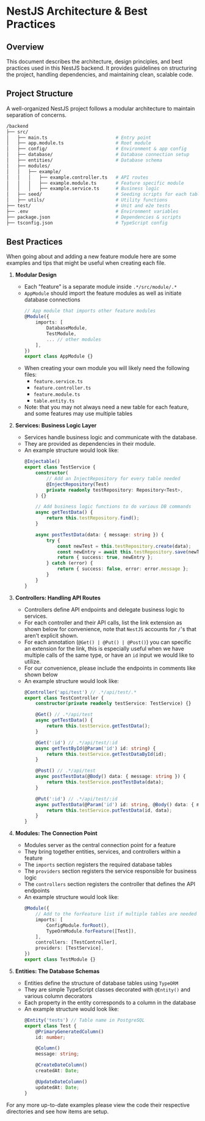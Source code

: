 # NestJS Architecture & Best Practices

## Overview

This document describes the architecture, design principles, and best practices used in this NestJS backend. 
It provides guidelines on structuring the project, handling dependencies, and maintaining clean, scalable code.

## Project Structure

A well-organized NestJS project follows a modular architecture to maintain separation of concerns.

```bash
/backend
├── src/
│   ├── main.ts                         # Entry point
│   ├── app.module.ts                   # Root module
│   ├── config/                         # Environment & app config
│   ├── database/                       # Database connection setup
│   ├── entities/                       # Database schema
│   ├── modules/
│   │   ├── example/
│   │   │   ├── example.controller.ts   # API routes
│   │   │   ├── example.module.ts       # Feature specific module
│   │   │   ├── example.service.ts      # Business logic
│   ├── seed/                           # Seeding scripts for each table
│   ├── utils/                          # Utility functions
├── test/                               # Unit and e2e tests
├── .env                                # Environment variables
├── package.json                        # Dependencies & scripts
├── tsconfig.json                       # TypeScript config
```

## Best Practices

When going about and adding a new feature module here are some examples and tips that might be useful when creating each file.

1. **Modular Design**
    - Each "feature" is a separate module inside `.*/src/module/.*`
    - `AppModule` should import the feature modules as well as initiate database connections
        ```ts
        // App module that imports other feature modules
        @Module({
            imports: [
                DatabaseModule, 
                TestModule,
                ... // other modules
            ],
        })
        export class AppModule {}
        ```
    - When creating your own module you will likely need the following files:
        - `feature.service.ts`
        - `feature.controller.ts`
        - `feature.module.ts`
        - `table.entity.ts`
    - Note: that you may not always need a new table for each feature, and some features may use multiple tables
    
2. **Services: Business Logic Layer**
    - Services handle business logic and communicate with the database.
    - They are provided as dependencies in their module.
    - An example structure would look like:
        ```ts
        @Injectable()
        export class TestService {
            constructor(
                // Add an InjectRepository for every table needed
                @InjectRepository(Test) 
                private readonly testRepository: Repository<Test>,
            ) {}

            // Add business logic functions to do various DB commands
            async getTestData() {
                return this.testRepository.find();
            }

            async postTestData(data: { message: string }) {
                try {
                    const newTest = this.testRepository.create(data);
                    const newEntry = await this.testRepository.save(newTest);
                    return { success: true, newEntry };
                } catch (error) {
                    return { success: false, error: error.message };
                }
            }
        }
        ```

3. **Controllers: Handling API Routes**
    - Controllers define API endpoints and delegate business logic to services.
    - For each controller and their API calls, list the link extension as shown below for convenience, note that `NestJS` accounts for `/`'s that aren't explicit shown. 
    - For each annotation (`@Get() | @Put() | @Post()`) you can specific an extension for the link, this is especially useful when we have multiple calls of the same type, or have an `id` input we would like to utilize.
    - For our convenience, please include the endpoints in comments like shown below  
    - An example structure would look like:
        ```ts
        @Controller('api/test') // .*/api/test/.*
        export class TestController {
            constructor(private readonly testService: TestService) {}

            @Get() // .*/api/test
            async getTestData() {
                return this.testService.getTestData();
            }

            @Get(':id') // .*/api/test/:id
            async getTestById(@Param('id') id: string) {
                return this.testService.getTestDataById(id);
            }

            @Post() // .*/api/test
            async postTestData(@Body() data: { message: string }) {
                return this.testService.postTestData(data);
            }

            @Put(':id') // .*/api/test/:id
            async putTestData(@Param('id') id: string, @Body() data: { message: string }) {
                return this.testService.putTestData(id, data);
            }
        }
        ```

4. **Modules: The Connection Point**
    - Modules server as the central connection point for a feature
    - They bring together entities, services, and controllers within a feature
    - The `imports` section registers the required database tables
    - The `providers` section registers the service responsible for business logic
    - The `controllers` section registers the controller that defines the API endpoints
    - An example structure would look like:
        ```ts
        @Module({
            // Add to the forFeature list if multiple tables are needed
            imports: [
                ConfigModule.forRoot(),
                TypeOrmModule.forFeature([Test]),
            ],
            controllers: [TestController],
            providers: [TestService],
        })
        export class TestModule {}
        ```

5. **Entities: The Database Schemas**
    - Entities define the structure of database tables using `TypeORM`
    - They are simple TypeScript classes decorated with `@Entity()` and various column decorators
    - Each property in the entity corresponds to a column in the database
    - An example structure would look like:
        ```ts
        @Entity('tests') // Table name in PostgreSQL
        export class Test {
            @PrimaryGeneratedColumn()
            id: number;

            @Column()
            message: string;

            @CreateDateColumn()
            createdAt: Date;

            @UpdateDateColumn()
            updatedAt: Date;
        }
        ```

For any more up-to-date examples please view the code their respective directories and see how items are setup. 